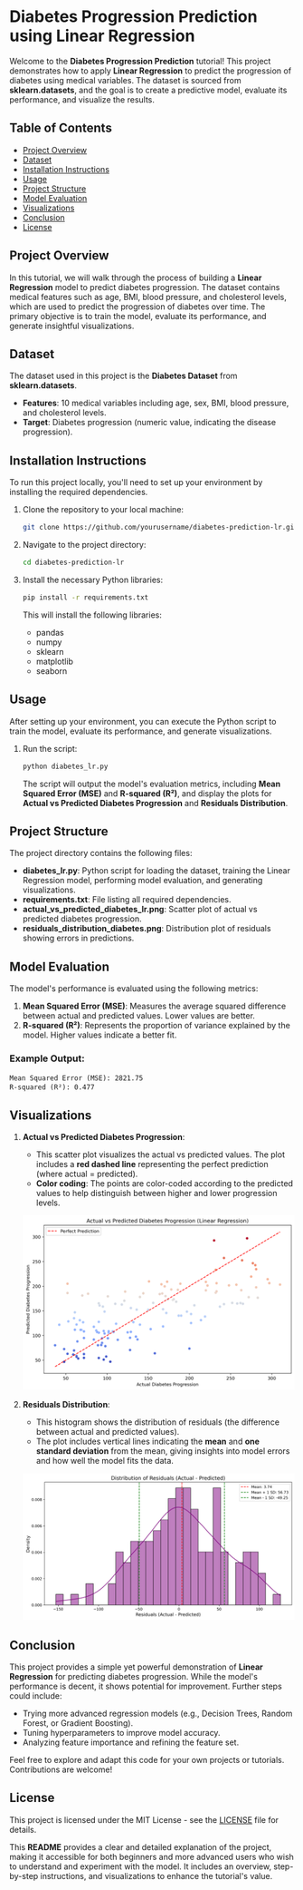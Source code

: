 # Diabetes Progression Prediction using Linear Regression

Welcome to the **Diabetes Progression Prediction** tutorial! This project demonstrates how to apply **Linear Regression** to predict the progression of diabetes using medical variables. The dataset is sourced from **sklearn.datasets**, and the goal is to create a predictive model, evaluate its performance, and visualize the results.

## Table of Contents

- [Project Overview](#project-overview)
- [Dataset](#dataset)
- [Installation Instructions](#installation-instructions)
- [Usage](#usage)
- [Project Structure](#project-structure)
- [Model Evaluation](#model-evaluation)
- [Visualizations](#visualizations)
- [Conclusion](#conclusion)
- [License](#license)

## Project Overview

In this tutorial, we will walk through the process of building a **Linear Regression** model to predict diabetes progression. The dataset contains medical features such as age, BMI, blood pressure, and cholesterol levels, which are used to predict the progression of diabetes over time. The primary objective is to train the model, evaluate its performance, and generate insightful visualizations.

## Dataset

The dataset used in this project is the **Diabetes Dataset** from **sklearn.datasets**.

- **Features**: 10 medical variables including age, sex, BMI, blood pressure, and cholesterol levels.
- **Target**: Diabetes progression (numeric value, indicating the disease progression).

## Installation Instructions

To run this project locally, you'll need to set up your environment by installing the required dependencies.

1. Clone the repository to your local machine:
   ```bash
   git clone https://github.com/yourusername/diabetes-prediction-lr.git
   ```

2. Navigate to the project directory:
   ```bash
   cd diabetes-prediction-lr
   ```

3. Install the necessary Python libraries:
   ```bash
   pip install -r requirements.txt
   ```

   This will install the following libraries:
   - pandas
   - numpy
   - sklearn
   - matplotlib
   - seaborn

## Usage

After setting up your environment, you can execute the Python script to train the model, evaluate its performance, and generate visualizations.

1. Run the script:
   ```bash
   python diabetes_lr.py
   ```

   The script will output the model's evaluation metrics, including **Mean Squared Error (MSE)** and **R-squared (R²)**, and display the plots for **Actual vs Predicted Diabetes Progression** and **Residuals Distribution**.

## Project Structure

The project directory contains the following files:

- **diabetes_lr.py**: Python script for loading the dataset, training the Linear Regression model, performing model evaluation, and generating visualizations.
- **requirements.txt**: File listing all required dependencies.
- **actual_vs_predicted_diabetes_lr.png**: Scatter plot of actual vs predicted diabetes progression.
- **residuals_distribution_diabetes.png**: Distribution plot of residuals showing errors in predictions.

## Model Evaluation

The model's performance is evaluated using the following metrics:

1. **Mean Squared Error (MSE)**: Measures the average squared difference between actual and predicted values. Lower values are better.
2. **R-squared (R²)**: Represents the proportion of variance explained by the model. Higher values indicate a better fit.

### Example Output:

```
Mean Squared Error (MSE): 2821.75
R-squared (R²): 0.477
```

## Visualizations

1. **Actual vs Predicted Diabetes Progression**:
   - This scatter plot visualizes the actual vs predicted values. The plot includes a **red dashed line** representing the perfect prediction (where actual = predicted).
   - **Color coding**: The points are color-coded according to the predicted values to help distinguish between higher and lower progression levels.

   ![Actual vs Predicted Diabetes Progression](actual_vs_predicted_diabetes_lr.png)

2. **Residuals Distribution**:
   - This histogram shows the distribution of residuals (the difference between actual and predicted values).
   - The plot includes vertical lines indicating the **mean** and **one standard deviation** from the mean, giving insights into model errors and how well the model fits the data.

   ![Residuals Distribution](residuals_distribution_diabetes.png)

## Conclusion

This project provides a simple yet powerful demonstration of **Linear Regression** for predicting diabetes progression. While the model's performance is decent, it shows potential for improvement. Further steps could include:
- Trying more advanced regression models (e.g., Decision Trees, Random Forest, or Gradient Boosting).
- Tuning hyperparameters to improve model accuracy.
- Analyzing feature importance and refining the feature set.

Feel free to explore and adapt this code for your own projects or tutorials. Contributions are welcome!

## License

This project is licensed under the MIT License - see the [LICENSE](LICENSE) file for details.

This **README** provides a clear and detailed explanation of the project, making it accessible for both beginners and more advanced users who wish to understand and experiment with the model. It includes an overview, step-by-step instructions, and visualizations to enhance the tutorial's value.
